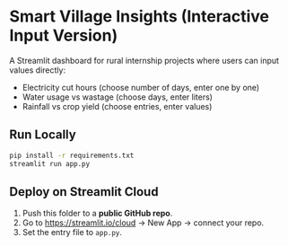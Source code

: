 
# Smart Village Insights (Interactive Input Version)

A Streamlit dashboard for rural internship projects where users can input values directly:
- Electricity cut hours (choose number of days, enter one by one)
- Water usage vs wastage (choose days, enter liters)
- Rainfall vs crop yield (choose entries, enter values)

## Run Locally
```bash
pip install -r requirements.txt
streamlit run app.py
```

## Deploy on Streamlit Cloud
1. Push this folder to a **public GitHub repo**.
2. Go to https://streamlit.io/cloud → New App → connect your repo.
3. Set the entry file to `app.py`.
